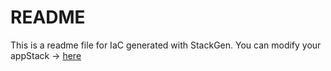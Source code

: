 # README
This is a readme file for IaC generated with StackGen.
You can modify your appStack -> [here](http://main.dev.stackgen.com/appstacks/3e2851c2-b9d6-40c5-aabc-4f245a799044)
